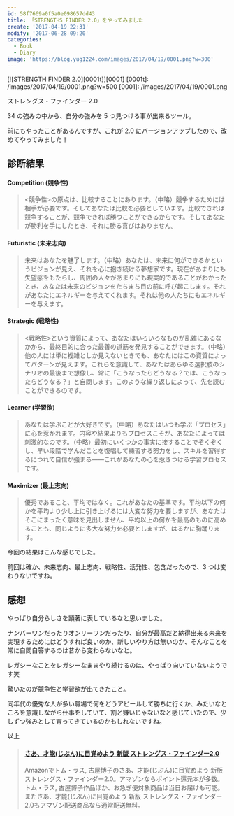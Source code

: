 ```yaml
---
id: 58f7669a0f5a0e098657dd43
title: 「STRENGTHS FINDER 2.0」をやってみました
create: '2017-04-19 22:31'
modify: '2017-06-28 09:20'
categories:
  - Book
  - Diary
image: 'https://blog.yug1224.com/images/2017/04/19/0001.png?w=300'
---
```


[![STRENGTH FINDER 2.0][0001t]][0001]
[0001t]: /images/2017/04/19/0001.png?w=500
[0001]: /images/2017/04/19/0001.png

ストレングス・ファインダー 2.0

34 の強みの中から、自分の強みを 5 つ見つける事が出来るツール。

前にもやったことがあるんですが、これが 2.0 にバージョンアップしたので、改めてやってみました！

<!-- more -->

## 診断結果

#### Competition (競争性)

> <競争性>の原点は、比較することにあります。（中略）競争するためには相手が必要です。そしてあなたは比較を必要としています。比較できれば競争することが、競争できれば勝つことができるからです。そしてあなたが勝利を手にしたとき、それに勝る喜びはありません。

#### Futuristic (未来志向)

> 未来はあなたを魅了します。（中略）あなたは、未来に何ができるかというビジョンが見え、それを心に抱き続ける夢想家です。現在があまりにも失望感をもたらし、周囲の人々があまりにも現実的であることがわかったとき、あなたは未来のビジョンをたちまち目の前に呼び起こします。それがあなたにエネルギーを与えてくれます。それは他の人たちにもエネルギーを与えます。

#### Strategic (戦略性)

> <戦略性>という資質によって、あなたはいろいろなものが乱雑にあるなかから、最終目的に合った最善の道筋を発見することができます。（中略）他の人には単に複雑としか見えないときでも、あなたにはこの資質によってパターンが見えます。これらを意識して、あなたはあらゆる選択肢のシナリオの最後まで想像し、常に「こうなったらどうなる？では、こうなったらどうなる？」と自問します。このような繰り返しによって、先を読むことができるのです。

#### Learner (学習欲)

> あなたは学ぶことが大好きです。（中略）あなたはいつも学ぶ「プロセス」に心を惹かれます。内容や結果よりもプロセスこそが、あなたによっては刺激的なのです。（中略）最初にいくつかの事実に接することでぞくぞくし、早い段階で学んだことを復唱して練習する努力をし、スキルを習得するにつれて自信が強まる――これがあなたの心を惹きつける学習プロセスです。

#### Maximizer (最上志向)

> 優秀であること、平均ではなく。これがあなたの基準です。平均以下の何かを平均より少し上に引き上げるには大変な努力を要しますが、あなたはそこにまったく意味を見出しません、平均以上の何かを最高のものに高めることも、同じように多大な努力を必要としますが、はるかに胸踊ります。

今回の結果はこんな感じでした。

前回は確か、未来志向、最上志向、戦略性、活発性、包含だったので、3 つは変わりないですね。

## 感想

やっぱり自分らしさを顕著に表しているなと思いました。

ナンバーワンだったりオンリーワンだったり、自分が最高だと納得出来る未来を実現するためにはどうすれば良いのか、新しいやり方は無いのか、そんなことを常に自問自答するのは昔から変わらないなと。

レガシーなことをレガシーなままやり続けるのは、やっぱり向いていないようです笑

驚いたのが競争性と学習欲が出てきたこと。

同年代の優秀な人が多い職場で何をどうアピールして勝ちに行くか、みたいなところを意識しながら仕事をしていて、割と嫌いじゃないなと感じていたので、少しずつ強みとして育ってきているのかもしれないですね。

以上

<blockquote class="embedly-card" data-card-key="efc9713d77434ae8b88ef22dda0a91e8" data-card-controls="0" data-card-width="500" data-card-align="left"><h4><a href="https://www.amazon.co.jp/dp/4532321433/ref=as_li_ss_tl?ie=UTF8&qid=1492610436&sr=8-1&keywords=%E3%82%B9%E3%83%88%E3%83%AC%E3%83%B3%E3%82%B0%E3%82%B9+%E3%83%95%E3%82%A1%E3%82%A4%E3%83%B3%E3%83%80%E3%83%BC+amazon&linkCode=ll1&tag=yug1224-22&linkId=9a391ffe6977d189cb4e0e747a2d3e20">さあ、才能(じぶん)に目覚めよう 新版 ストレングス・ファインダー2.0</a></h4><p>Amazonでトム・ラス, 古屋博子のさあ、才能(じぶん)に目覚めよう 新版 ストレングス・ファインダー2.0。アマゾンならポイント還元本が多数。トム・ラス, 古屋博子作品ほか、お急ぎ便対象商品は当日お届けも可能。またさあ、才能(じぶん)に目覚めよう 新版 ストレングス・ファインダー2.0もアマゾン配送商品なら通常配送無料。</p></blockquote>
<script async src="//cdn.embedly.com/widgets/platform.js" charset="UTF-8"></script>

